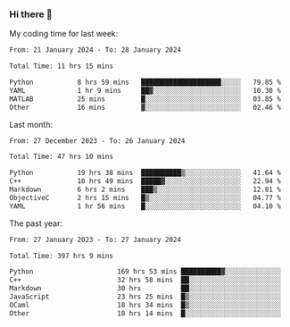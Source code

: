 ### Hi there 👋

My coding time for last week:

<!--START_SECTION:week-->

```txt
From: 21 January 2024 - To: 28 January 2024

Total Time: 11 hrs 15 mins

Python           8 hrs 59 mins   ████████████████████░░░░░   79.85 %
YAML             1 hr 9 mins     ██▓░░░░░░░░░░░░░░░░░░░░░░   10.30 %
MATLAB           25 mins         █░░░░░░░░░░░░░░░░░░░░░░░░   03.85 %
Other            16 mins         ▓░░░░░░░░░░░░░░░░░░░░░░░░   02.46 %
```

<!--END_SECTION:week-->

Last month:

<!--START_SECTION:month-->

```txt
From: 27 December 2023 - To: 26 January 2024

Total Time: 47 hrs 10 mins

Python           19 hrs 38 mins  ██████████▒░░░░░░░░░░░░░░   41.64 %
C++              10 hrs 49 mins  █████▓░░░░░░░░░░░░░░░░░░░   22.94 %
Markdown         6 hrs 2 mins    ███▒░░░░░░░░░░░░░░░░░░░░░   12.81 %
ObjectiveC       2 hrs 15 mins   █▒░░░░░░░░░░░░░░░░░░░░░░░   04.77 %
YAML             1 hr 56 mins    █░░░░░░░░░░░░░░░░░░░░░░░░   04.10 %
```

<!--END_SECTION:month-->

The past year:

<!--START_SECTION:year-->

```txt
From: 27 January 2023 - To: 27 January 2024

Total Time: 397 hrs 9 mins

Python                     169 hrs 53 mins ██████████▓░░░░░░░░░░░░░░   42.78 %
C++                        32 hrs 58 mins  ██░░░░░░░░░░░░░░░░░░░░░░░   08.30 %
Markdown                   30 hrs          ██░░░░░░░░░░░░░░░░░░░░░░░   07.56 %
JavaScript                 23 hrs 25 mins  █▒░░░░░░░░░░░░░░░░░░░░░░░   05.90 %
OCaml                      18 hrs 34 mins  █▒░░░░░░░░░░░░░░░░░░░░░░░   04.68 %
Other                      18 hrs 14 mins  █░░░░░░░░░░░░░░░░░░░░░░░░   04.59 %
```

<!--END_SECTION:year-->

